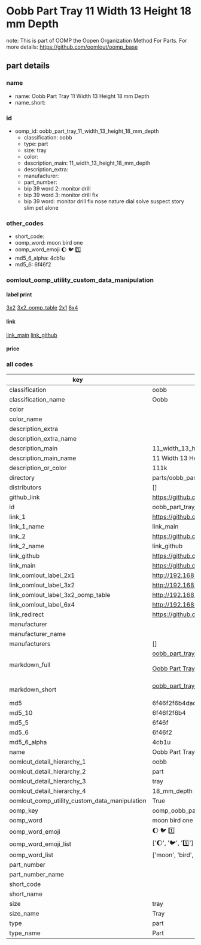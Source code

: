 # Oobb Part Tray 11 Width 13 Height 18 mm Depth  

note: This is part of OOMP the Oopen Organization Method For Parts. For more details: https://github.com/oomlout/oomp_base

##  part details
  







### name
* name: Oobb Part Tray 11 Width 13 Height 18 mm Depth
* name_short: 
### id
* oomp_id: oobb_part_tray_11_width_13_height_18_mm_depth
  * classification: oobb
  * type: part
  * size: tray
  * color: 
  * description_main: 11_width_13_height_18_mm_depth
  * description_extra: 
  * manufacturer: 
  * part_number: 
  * bip 39 word 2: monitor drill
  * bip 39 word 3: monitor drill fix
  * bip 39 word: monitor drill fix nose nature dial solve suspect story slim pet alone

### other_codes
* short_code: 
* oomp_word: moon bird one
* oomp_word_emoji :moon: :bird: :one:
* md5_6_alpha: 4cb1u
* md5_6: 6f46f2






### oomlout_oomp_utility_custom_data_manipulation
#### label print
[3x2](http://192.168.1.245:1112/?label=oomp%204cb1u)
[3x2_oomp_table](http://192.168.1.108:1112/?label=oomp%204cb1u)
[2x1](http://192.168.1.242:1112/?label=oomp%204cb1u)
[6x4](http://192.168.1.55:1112/?label=oomp%204cb1u)    

#### link

[link_main](https://github.com/oomlout/oomlout_oomp_version_1_messy/tree/main/parts/oobb_part_tray_11_width_13_height_18_mm_depth) [link_github](https://github.com/oomlout/oomlout_oomp_version_1_messy/tree/main/parts/oobb_part_tray_11_width_13_height_18_mm_depth)                             

#### price







### all codes 
| key | value |  
| --- | --- |  
| classification | oobb |  
| classification_name | Oobb |  
| color |  |  
| color_name |  |  
| description_extra |  |  
| description_extra_name |  |  
| description_main | 11_width_13_height_18_mm_depth |  
| description_main_name | 11 Width 13 Height 18 mm Depth |  
| description_or_color | 111k |  
| directory | parts/oobb_part_tray_11_width_13_height_18_mm_depth |  
| distributors | [] |  
| github_link | https://github.com/oomlout/oomlout_oomp_part_src/tree/main/parts/oobb_part_tray_11_width_13_height_18_mm_depth |  
| id | oobb_part_tray_11_width_13_height_18_mm_depth |  
| link_1 | https://github.com/oomlout/oomlout_oomp_version_1_messy/tree/main/parts/oobb_part_tray_11_width_13_height_18_mm_depth |  
| link_1_name | link_main |  
| link_2 | https://github.com/oomlout/oomlout_oomp_version_1_messy/tree/main/parts/oobb_part_tray_11_width_13_height_18_mm_depth |  
| link_2_name | link_github |  
| link_github | https://github.com/oomlout/oomlout_oomp_version_1_messy/tree/main/parts/oobb_part_tray_11_width_13_height_18_mm_depth |  
| link_main | https://github.com/oomlout/oomlout_oomp_version_1_messy/tree/main/parts/oobb_part_tray_11_width_13_height_18_mm_depth |  
| link_oomlout_label_2x1 | http://192.168.1.242:1112/?label=oomp%204cb1u |  
| link_oomlout_label_3x2 | http://192.168.1.245:1112/?label=oomp%204cb1u |  
| link_oomlout_label_3x2_oomp_table | http://192.168.1.108:1112/?label=oomp%204cb1u |  
| link_oomlout_label_6x4 | http://192.168.1.55:1112/?label=oomp%204cb1u |  
| link_redirect | https://github.com/oomlout/oomlout_oomp_version_1_messy/tree/main/parts/oobb_part_tray_11_width_13_height_18_mm_depth |  
| manufacturer |  |  
| manufacturer_name |  |  
| manufacturers | [] |  
| markdown_full | [oobb_part_tray_11_width_13_height_18_mm_depth](none)<br>[](none)<br>[Oobb Part Tray 11 Width 13 Height 18 Mm Depth](none)<br><br> |  
| markdown_short | [oobb_part_tray_11_width_13_height_18_mm_depth](none)<br><br> |  
| md5 | 6f46f2f6b4dad9dcf449b966b010bc78 |  
| md5_10 | 6f46f2f6b4 |  
| md5_5 | 6f46f |  
| md5_6 | 6f46f2 |  
| md5_6_alpha | 4cb1u |  
| name | Oobb Part Tray 11 Width 13 Height 18 mm Depth |  
| oomlout_detail_hierarchy_1 | oobb |  
| oomlout_detail_hierarchy_2 | part |  
| oomlout_detail_hierarchy_3 | tray |  
| oomlout_detail_hierarchy_4 | 18_mm_depth |  
| oomlout_oomp_utility_custom_data_manipulation | True |  
| oomp_key | oomp_oobb_part_tray_11_width_13_height_18_mm_depth |  
| oomp_word | moon bird one |  
| oomp_word_emoji | :moon: :bird: :one: |  
| oomp_word_emoji_list | [':moon:', ':bird:', ':one:'] |  
| oomp_word_list | ['moon', 'bird', 'one'] |  
| part_number |  |  
| part_number_name |  |  
| short_code |  |  
| short_name |  |  
| size | tray |  
| size_name | Tray |  
| type | part |  
| type_name | Part |  
